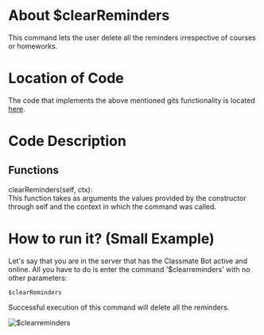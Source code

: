 # About $clearReminders
This command lets the user delete all the reminders irrespective of courses or homeworks. 

# Location of Code
The code that implements the above mentioned gits functionality is located [here](https://github.com/SE21-Team2/ClassMateBot/blob/main/cogs/deadline.py).

# Code Description
## Functions
clearReminders(self, ctx): <br>
This function takes as arguments the values provided by the constructor through self and the context in which the command was called. 

# How to run it? (Small Example)
Let's say that you are in the server that has the Classmate Bot active and online. All you have to do is 
enter the command '$clearreminders' with no other parameters:

```
$clearReminders
```
Successful execution of this command will delete all the reminders.

![$clearreminders](https://github.com/SE21-Team2/ClassMateBot/blob/main/data/media/clearreminders.PNG)